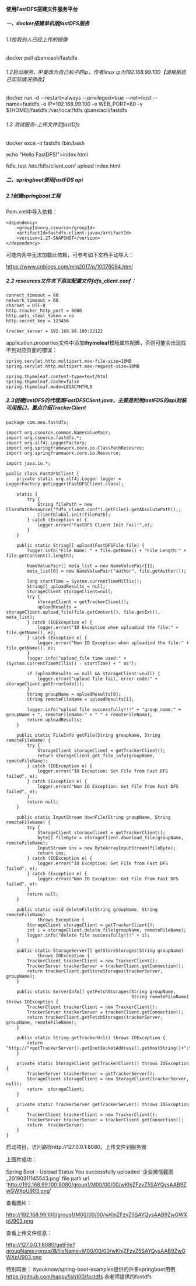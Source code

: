 #### 使用FastDFS搭建文件服务平台



##### 一、docker搭建单机版fastDFS服务

###### 1.1拉取别人已经上传的镜像

docker pull qbanxiaoli/fastdfs

###### 1.2启动服务，IP要改为自己机子的ip，作者linux ip为192.168.99.100【请根据自己实际情况修改】

docker run -d --restart=always --privileged=true --net=host --name=fastdfs -e IP=192.168.99.100 -e WEB_PORT=80 -v ${HOME}/fastdfs:/var/local/fdfs qbanxiaoli/fastdfs

###### 1.3 测试服务-上传文件到fastDfs

docker exce -it fastdfs /bin/bash

echo "Hello FastDFS!">index.html

fdfs_test /etc/fdfs/client.conf upload index.html

##### 二、springboot使用fastFDS api

##### 2.1创建springboot工程

Pom.xml中导入依赖：

```
<dependency>
    <groupId>org.csource</groupId>
    <artifactId>fastdfs-client-java</artifactId>
    <version>1.27-SNAPSHOT</version>
</dependency>
```

可能内网中无法加载此依赖，可参考如下文档手动导入：

<https://www.cnblogs.com/mlq2017/p/10076084.html>

##### 2.2 resources文件夹下添加配置文件fdfs_client.conf：

```
connect_timeout = 60
network_timeout = 60
charset = UTF-8
http.tracker_http_port = 8080
http.anti_steal_token = no
http.secret_key = 123456

tracker_server = 192.168.99.100:22122
```

application.properties文件中添加**thymeleaf**模板属性配置，否则可能会出现找不到对应页面的错误：

```
spring.servlet.http.multipart.max-file-size=10MB
spring.servlet.http.multipart.max-request-size=10MB

spring.thymeleaf.content-type=text/html 
spring.thymeleaf.cache=false 
spring.thymeleaf.mode=LEGACYHTML5
```

##### 2.3创建fastDFS的代理类FastDFSClient.java，主要是利用fastFDS的api封装可用接口，重点介绍TrackerClient

```
package com.neo.fastdfs;

import org.csource.common.NameValuePair;
import org.csource.fastdfs.*;
import org.slf4j.LoggerFactory;
import org.springframework.core.io.ClassPathResource;
import org.springframework.core.io.Resource;

import java.io.*;

public class FastDFSClient {
	private static org.slf4j.Logger logger = LoggerFactory.getLogger(FastDFSClient.class);

	static {
		try {
			String filePath = new ClassPathResource("fdfs_client.conf").getFile().getAbsolutePath();;
			ClientGlobal.init(filePath);
		} catch (Exception e) {
			logger.error("FastDFS Client Init Fail!",e);
		}
	}

	public static String[] upload(FastDFSFile file) {
		logger.info("File Name: " + file.getName() + "File Length:" + file.getContent().length);

		NameValuePair[] meta_list = new NameValuePair[1];
		meta_list[0] = new NameValuePair("author", file.getAuthor());

		long startTime = System.currentTimeMillis();
		String[] uploadResults = null;
		StorageClient storageClient=null;
		try {
			storageClient = getTrackerClient();
			uploadResults = storageClient.upload_file(file.getContent(), file.getExt(), meta_list);
		} catch (IOException e) {
			logger.error("IO Exception when uploadind the file:" + file.getName(), e);
		} catch (Exception e) {
			logger.error("Non IO Exception when uploadind the file:" + file.getName(), e);
		}
		logger.info("upload_file time used:" + (System.currentTimeMillis() - startTime) + " ms");

		if (uploadResults == null && storageClient!=null) {
			logger.error("upload file fail, error code:" + storageClient.getErrorCode());
		}
		String groupName = uploadResults[0];
		String remoteFileName = uploadResults[1];

		logger.info("upload file successfully!!!" + "group_name:" + groupName + ", remoteFileName:" + " " + remoteFileName);
		return uploadResults;
	}

	public static FileInfo getFile(String groupName, String remoteFileName) {
		try {
			StorageClient storageClient = getTrackerClient();
			return storageClient.get_file_info(groupName, remoteFileName);
		} catch (IOException e) {
			logger.error("IO Exception: Get File from Fast DFS failed", e);
		} catch (Exception e) {
			logger.error("Non IO Exception: Get File from Fast DFS failed", e);
		}
		return null;
	}

	public static InputStream downFile(String groupName, String remoteFileName) {
		try {
			StorageClient storageClient = getTrackerClient();
			byte[] fileByte = storageClient.download_file(groupName, remoteFileName);
			InputStream ins = new ByteArrayInputStream(fileByte);
			return ins;
		} catch (IOException e) {
			logger.error("IO Exception: Get File from Fast DFS failed", e);
		} catch (Exception e) {
			logger.error("Non IO Exception: Get File from Fast DFS failed", e);
		}
		return null;
	}

	public static void deleteFile(String groupName, String remoteFileName)
			throws Exception {
		StorageClient storageClient = getTrackerClient();
		int i = storageClient.delete_file(groupName, remoteFileName);
		logger.info("delete file successfully!!!" + i);
	}

	public static StorageServer[] getStoreStorages(String groupName)
			throws IOException {
		TrackerClient trackerClient = new TrackerClient();
		TrackerServer trackerServer = trackerClient.getConnection();
		return trackerClient.getStoreStorages(trackerServer, groupName);
	}

	public static ServerInfo[] getFetchStorages(String groupName,
												String remoteFileName) throws IOException {
		TrackerClient trackerClient = new TrackerClient();
		TrackerServer trackerServer = trackerClient.getConnection();
		return trackerClient.getFetchStorages(trackerServer, groupName, remoteFileName);
	}

	public static String getTrackerUrl() throws IOException {
		return "http://"+getTrackerServer().getInetSocketAddress().getHostString()+":"+ClientGlobal.getG_tracker_http_port()+"/";
	}

	private static StorageClient getTrackerClient() throws IOException {
		TrackerServer trackerServer = getTrackerServer();
		StorageClient storageClient = new StorageClient(trackerServer, null);
		return  storageClient;
	}

	private static TrackerServer getTrackerServer() throws IOException {
		TrackerClient trackerClient = new TrackerClient();
		TrackerServer trackerServer = trackerClient.getConnection();
		return  trackerServer;
	}
}
```

启动项目，访问路径http://127.0.0.1:8080，上传文件到服务器

上图片成功：

Spring Boot - Upload Status
You successfully uploaded '企业微信截图_20190311145543.png'
file path url 'http://192.168.99.100:8080/group1/M00/00/00/wKhjZFzvZ5SAYQysAAB9ZwGWXpU903.png'

查看图片：

http://192.168.99.100/group1/M00/00/00/wKhjZFzvZ5SAYQysAAB9ZwGWXpU903.png

查看上传文件信息：

http://127.0.0.1:8080/getFile?groupName=group1&fileName=M00/00/00/wKhjZFzvZ5SAYQysAAB9ZwGWXpU903.png


特别鸣谢：
ityouknow/spring-boot-examples提供的许多springboot用例
https://github.com/happyfish100/fastdfs 余老师提供的fastdfs
